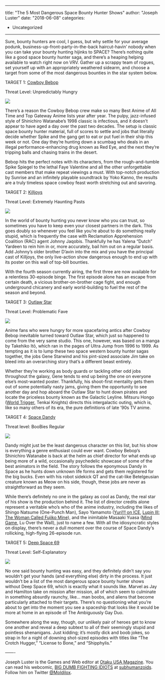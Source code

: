 
---
title: "The 5 Most Dangerous Space Bounty Hunter Shows"
author: "Joseph Luster"
date: "2018-06-08"
categories:
- Uncategorized
---

Sure, bounty hunters are cool, I guess, but why settle for your average podunk, business-up-front-party-in-the-back haircut-havin&#8217; nobody when you can take your bounty hunting hijinks to SPACE? There&#8217;s nothing quite like a good space bounty hunter saga, and there&#8217;s a heaping helping available to watch right now on VRV. Gather up a scrappy team of rogues, set yourself up with an appropriately weathered sidearm, and choose a target from some of the most dangerous bounties in the star system below.

TARGET 1: [Cowboy Bebop](https://vrv.co/series/GYVNXMVP6/Cowboy-Bebop)

Threat Level: Unpredictably Hungry

![](https://i1.wp.com/vrvblog.co/wp-content/uploads/2018/08/1_Bebop.jpg?resize=800%2C598&#038;ssl=1)

There&#8217;s a reason the Cowboy Bebop crew make so many Best Anime of All Time and Top Gateway Anime lists year after year. The pulpy, jazz-infused style of Shinichiro Watanabe&#8217;s 1998 classic is infectious, and it doesn&#8217;t appear to have aged a day over the past two decades. The setup is classic space bounty hunter material, full of scores to settle and jobs that literally decide whether Spike and the gang get to eat or put fuel in their ship this week or not. One day they&#8217;re hunting down a scumbag who deals in an illegal performance-enhancing drug known as Red Eye, and the next they&#8217;re tripping balls and chasing trains in the desert.

Bebop hits the perfect notes with its characters, from the rough-and-tumble Spike Spiegel to the lethal Faye Valentine and all the other unforgettable cast members that make repeat viewings a must. With top-notch production by Sunrise and an infinitely playable soundtrack by Yoko Kanno, the results are a truly timeless space cowboy feast worth stretching out and savoring.

TARGET 2: [Killjoys](https://vrv.co/series/GY4P94286/Killjoys)

Threat Level: Extremely Haunting Pasts

![](https://i2.wp.com/vrvblog.co/wp-content/uploads/2018/08/2_Killjoys.jpg?resize=800%2C450&#038;ssl=1)

In the world of bounty hunting you never know who you can trust, so sometimes you have to keep even your closest partners in the dark. This goes doubly so whenever you feel like you&#8217;re about to do something really stupid, which is frequently the case with Reclamation Apprehension Coalition (RAC) agent Johnny Jaqobis. Thankfully he has Yalena &#8220;Dutch&#8221; Yardeen to rein him in or, more accurately, bail him out on a regular basis. Add Johnny&#8217;s older brother D&#8217;avin into the mix and you have the principal cast of Killjoys, the only live-action show dangerous enough to end up with its poster on this wall of top-bill bounties.

With the fourth season currently airing, the first three are now available for a relentless 30-episode binge. The first episode alone has an escape from certain death, a vicious brother-on-brother cage fight, and enough underground chicanery and early world-building to fuel the rest of the season and beyond.

TARGET 3: [Outlaw Star](https://vrv.co/series/G61X9E3Q6/Outlaw-Star)

Threat Level: Problematic Fave

![](https://i1.wp.com/vrvblog.co/wp-content/uploads/2018/08/3_OutlawStar.jpg?resize=800%2C602&#038;ssl=1)

Anime fans who were hungry for more spacefaring antics after Cowboy Bebop inevitable turned toward Outlaw Star, which just so happened to come from the very same studio. This one, however, was based on a manga by Takehiko Itō, which ran in the pages of Ultra Jump from 1996 to 1999. As tempting as it is to lump these two space western bounty hunter sagas together, the jobs Gene Starwind and his pint-sized associate Jim take on bleed into an overarching story that&#8217;s a different beast entirely.

Whether they&#8217;re working as body guards or tackling other odd jobs throughout the galaxy, Gene tends to end up being the one on everyone else&#8217;s most-wanted poster. Thankfully, his shoot-first mentality gets them out of some potentially nasty jams, giving them the opportunity to see another day and hop aboard the Outlaw Star to hunt down pirates and locate the priceless bounty known as the Galactic Leyline. Mitsuru Hongo ([World Trigger](https://vrv.co/series/GR757DMKY/World-Trigger), Tenkai Knights) directs this intergalactic outing, which is, like so many others of its era, the pure definitions of late &#8217;90s TV anime.

TARGET 4: [Space Dandy](https://vrv.co/series/G63K4W296/Space-Dandy)

Threat level: BooBies Regular

![](https://i1.wp.com/vrvblog.co/wp-content/uploads/2018/08/4_SpaceDandy.jpg?resize=800%2C451&#038;ssl=1)

Dandy might just be the least dangerous character on this list, but his show is everything a genre enthusiast could ever want. Cowboy Bebop&#8216;s Shinichiro Watanabe is back at the helm as chief director for what ends up being more of a wild, occasionally psychedelic showcase of some of the best animators in the field. The story follows the eponymous Dandy in Space as he hunts down unknown life forms and gets them registered for the big bucks. Even with his robot sidekick QT and the cat-like Betelgeusian creature known as Meow on his side, though, these jobs are never as straightforward as they seem.

While there&#8217;s definitely no one in the galaxy as cool as Dandy, the real star of his show is the production behind it. The list of director credits alone represent a veritable who&#8217;s who of the anime industry, including the likes of Shingo Natsume (One-Punch Man), Sayo Yamamoto ([Yuri!!! on ICE](https://vrv.co/series/GY2PEJ0MY/Yuri-on-ICE), [Lupin III: The Woman Called Fujiko Mine](https://vrv.co/series/GY795JDZR/Lupin-the-Third-The-Woman-Called-Fujiko-Mine)), and the inimitable Masaaki Yuasa ([Mind Game](https://vrv.co/watch/GR9VPV236/Mind-Game), Lu Over the Wall), just to name a few. With all the idiosyncratic styles on display, there&#8217;s never a dull moment over the course of Space Dandy&#8216;s rollicking, high-flying 26-episode run.

TARGET 5: [Deep Space 69](https://vrv.co/series/GR75MN7ZY/Deep-Space-69-Unrated)

Threat Level: Self-Explanatory

![](https://i0.wp.com/vrvblog.co/wp-content/uploads/2018/08/5_DeepSpace69.jpg?resize=800%2C450&#038;ssl=1)

No one said bounty hunting was easy, and they definitely didn&#8217;t say you wouldn&#8217;t get your hands (and everything else) dirty in the process. It just wouldn&#8217;t be a list of the most dangerous space bounty hunter shows without Deep Space 69, which is exactly what it sounds like. Marvel as Jay and Hamilton take on mission after mission, all of which seem to culminate in something absurdly raunchy, like… man boobs, and aliens that become particularly attached to their targets. There&#8217;s no questioning what you&#8217;re about to get into the moment you see a spaceship that looks like it would be more at home in an episode of The Ambiguously Gay Duo.

Somewhere along the way, though, our unlikely pair of heroes get to know one another and reveal a deep subtext to all of their seemingly stupid and pointless shenanigans. Just kidding; it&#8217;s mostly dick and boob jokes, so strap in for a night of downing shot-sized episodes with titles like &#8220;The Crotch Hugger,&#8221; &#8220;License to Bone,&#8221; and &#8220;Shipphylis.&#8221;

&#8212;&#8212;-

Joseph Luster is the Games and Web editor at [Otaku USA Magazine](http://www.otakuusamagazine.com/ME2/Default.asp). You can read his webcomic, [BIG DUMB FIGHTING IDIOTS](http://subhumanzoids.com/comics/big-dumb-fighting-idiots/) at [subhumanzoids](http://subhumanzoids.com/). Follow him on Twitter [@Moldilox](https://twitter.com/#!/Moldilox).
